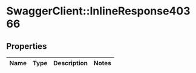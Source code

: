 # SwaggerClient::InlineResponse40366

## Properties
Name | Type | Description | Notes
------------ | ------------- | ------------- | -------------


